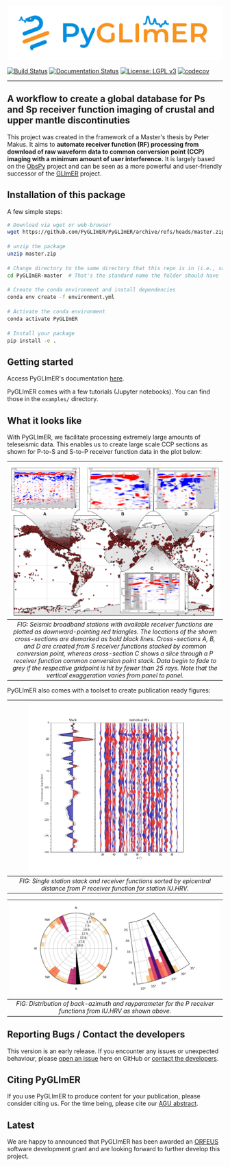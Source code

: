 <img src="docs/chapters/figures/logo_horizontal_colour.png" alt="PyGLImER logo" width="600"/>

[![Build Status](https://github.com/PyGLImER/PyGLImER/actions/workflows/test_on_push.yml/badge.svg?branch=master)](https://github.com/PyGLImER/PyGLImER/actions/workflows/test_on_push.yml) [![Documentation Status](https://github.com/PyGLImER/PyGLImER/actions/workflows/deploy_gh_pages.yml/badge.svg)](https://github.com/PyGLImER/PyGLImER/actions/workflows/deploy_gh_pages.yml) [![License: LGPL v3](https://img.shields.io/badge/License-LGPL%20v3-blue.svg)](https://www.gnu.org/licenses/lgpl-3.0) [![codecov](https://codecov.io/gh/PyGLImER/PyGLImER/branch/master/graph/badge.svg?token=9WK7ZKIZ6N)](https://codecov.io/gh/PyGLImER/PyGLImER)

---

## A workflow to create a global database for Ps and Sp receiver function imaging of crustal and upper mantle discontinuties 

This project was created in the framework of a Master's thesis by Peter Makus.
It aims to **automate receiver function (RF) processing from download of raw waveform data to common conversion point (CCP) imaging with a minimum amount
of user interference.**
It is largely based on the [ObsPy](https://github.com/obspy/obspy) project and can be seen as a more powerful and user-friendly
successor of the [GLImER](http://stephanerondenay.com/glimer-web.html) project.

## Installation of this package

A few simple steps:

```bash
# Download via wget or web-browser
wget https://github.com/PyGLImER/PyGLImER/archive/refs/heads/master.zip

# unzip the package
unzip master.zip

# Change directory to the same directory that this repo is in (i.e., same directory as setup.py)
cd PyGLImER-master  # That's the standard name the folder should have

# Create the conda environment and install dependencies
conda env create -f environment.yml

# Activate the conda environment
conda activate PyGLImER

# Install your package
pip install -e .
```

## Getting started
Access PyGLImER's documentation [here](https://pyglimer.github.io/PyGLImER/).

PyGLImER comes with a few tutorials (Jupyter notebooks). You can find those in the `examples/` directory.

## What it looks like
With PyGLImER, we facilitate processing extremely large amounts of teleseismic data. This enables us to create large scale CCP sections as shown for P-to-S and S-to-P receiver function data in the plot below:

| <img src="docs/chapters/figures/map_w_ccp_sections.png" alt="Map With CCP sections" width="600"/> |
|:--:| 
| *FIG: Seismic broadband stations with available receiver functions are plotted as downward-pointing red triangles. The locations of the shown cross-sections are demarked as bold black lines. Cross-sections A, B, and D are created from S receiver functions stacked by common conversion point, whereas cross-section C shows a slice through a P receiver function common conversion point stack. Data begin to fade to grey if the respective gridpoint is hit by fewer than 25 rays. Note that the vertical exaggeration varies from panel to panel.* |

PyGLImER also comes with a toolset to create publication ready figures:

| <img src="docs/chapters/figures/combined.jpg" alt="Combined Stack and Section" width="400"/> |
|:--:|
| *FIG: Single station stack and receiver functions sorted by epicentral distance from P receiver function for station IU.HRV.* |

| <img src="docs/chapters/figures/distr.jpg" alt="Distribution of back-azimuth and rayparameters" width="600"/> |
|:--:|
| *FIG: Distribution of back-azimuth and rayparameter for the P receiver functions from IU.HRV as shown above.* |

## Reporting Bugs / Contact the developers
This version is an early release. If you encounter any issues or unexpected behaviour, please [open an issue](https://github.com/PyGLImER/PyGLImER/issues/new) here on GitHub or [contact the developers](mailto:makus@gfz-potsdam.de).

## Citing PyGLImER
If you use PyGLImER to produce content for your publication, please consider citing us. For the time being, please cite our [AGU abstract](https://www.essoar.org/doi/10.1002/essoar.10506417.1).

## Latest
We are happy to announced that PyGLImER has been awarded an [ORFEUS](http://orfeus-eu.org/) software development grant and are looking forward to further develop this project.
